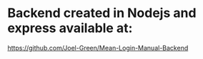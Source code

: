 # Backend created in Nodejs and express available at:

https://github.com/Joel-Green/Mean-Login-Manual-Backend
